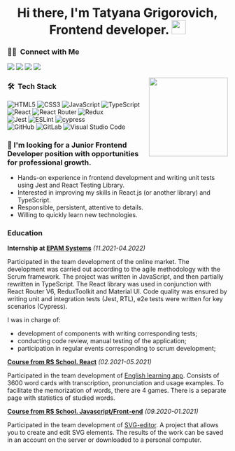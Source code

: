 <h1 align="center">Hi there, I'm Tatyana Grigorovich, Frontend developer.
<img src="https://github.com/blackcater/blackcater/raw/main/images/Hi.gif" height="32"/></h1>

### 🤝🏻 &nbsp;Connect with Me

<p align="left">
<a href="mailto:gtm003@gmail.com"><img src="https://img.shields.io/badge/-gtm003@gmail.com-D14836?style=flat&logo=Gmail&logoColor=white"/></a>
<a href="https://linkedin.com/in/gtm003"><img src="https://img.shields.io/badge/-Tatyana%20Grigorovich-0077B5?style=flat&logo=Linkedin&logoColor=white"/></a>
<a href="https://t.me/gtm003"><img src="https://img.shields.io/badge/-@gtm003-2CA5E0?style=flat&logo=telegram&logoColor=white"/></a>
<a href="https://vk.com/tgrigorovich"><img src="https://img.shields.io/badge/-tgrigorovich-1877F2?style=flat&logo=VK&logoColor=white"/></a>
</p>

<img height="180em" align="right" src="https://github-readme-stats-eight-theta.vercel.app/api/top-langs/?username=gtm003&layout=compact&langs_count=8&theme=swift"/>

### 🛠 &nbsp;Tech Stack
![HTML5](https://img.shields.io/badge/html5-%23E34F26.svg?style=for-the-badge&logo=html5&logoColor=white)
![CSS3](https://img.shields.io/badge/css3-%231572B6.svg?style=for-the-badge&logo=css3&logoColor=white)
![JavaScript](https://img.shields.io/badge/javascript-%23323330.svg?style=for-the-badge&logo=javascript&logoColor=%23F7DF1E)
![TypeScript](https://img.shields.io/badge/typescript-%23007ACC.svg?style=for-the-badge&logo=typescript&logoColor=white)<br/>
![React](https://img.shields.io/badge/react-%2320232a.svg?style=for-the-badge&logo=react&logoColor=%2361DAFB)
![React Router](https://img.shields.io/badge/React_Router-CA4245?style=for-the-badge&logo=react-router&logoColor=white)
![Redux](https://img.shields.io/badge/redux-%23593d88.svg?style=for-the-badge&logo=redux&logoColor=white)<br/>
![Jest](https://img.shields.io/badge/-jest-%23C21325?style=for-the-badge&logo=jest&logoColor=white)
![ESLint](https://img.shields.io/badge/ESLint-4B3263?style=for-the-badge&logo=eslint&logoColor=white)
![cypress](https://img.shields.io/badge/-cypress-%23E5E5E5?style=for-the-badge&logo=cypress&logoColor=058a5e)<br/>
![GitHub](https://img.shields.io/badge/github-%23121011.svg?style=for-the-badge&logo=github&logoColor=white)
![GitLab](https://img.shields.io/badge/gitlab-%23181717.svg?style=for-the-badge&logo=gitlab&logoColor=white)
![Visual Studio Code](https://img.shields.io/badge/Visual%20Studio%20Code-0078d7.svg?style=for-the-badge&logo=visual-studio-code&logoColor=white)


### 🤔&nbsp;I'm looking for a Junior Frontend Developer position with opportunities for professional growth.
* Hands-on experience in frontend development and writing unit tests using Jest and React Testing Library.
* Interested in improving my skills in React.js (or another library) and  TypeScript.
* Responsible, persistent, attentive to details.
* Willing to quickly learn new technologies.

### Education

__Internship at [EPAM Systems](https://github.com/gtm003/rslang/blob/develop/README.md)__ _(11.2021-04.2022)_

Participated in the team development of the online market. The development was carried out according to the agile methodology with the Scrum framework. The project was written in JavaScript, and then partially rewritten in TypeScript. The React library was used in conjunction with React Router V6, ReduxToolkit and Material UI. Code quality was ensured by writing unit and integration tests (Jest, RTL), e2e tests were written for key scenarios (Cypress).

I was in charge of:
* development of components with writing corresponding tests;
* conducting code review, manual testing of the application;
* participation in regular events corresponding to scrum development;

__[Course from RS School. React](https://rs.school/react/)__ _(02.2021-05.2021)_

Participated in the team development of [English learning app](https://github.com/gtm003/rslang/blob/develop/README.md). Consists of 3600 word cards with transcription, pronunciation and usage examples. To facilitate the memorization of words, there are 4 games. There is a separate page with statistics of studied words. 

__[Course from RS School. Javascript/Front-end](https://rs.school/js/)__ _(09.2020-01.2021)_

Participated in the team development of [SVG-editor](https://github.com/gtm003/rsclone/blob/develop/README.md). A project that allows you to create and edit SVG elements. The results of the work can be saved in an account on the server or downloaded to a personal computer.

<!--
[![codewars](https://www.codewars.com/users/gtm003/badges/small)](https://www.codewars.com/users/gtm003)

### 🤝🏻 &nbsp;Connect with Me

<p align="center">
<a href="https://www.adityavsingh.com"><img src="https://img.shields.io/badge/-adityavsingh.com-3423A6?style=flat&logo=Google-Chrome&logoColor=white"/></a>
<a href="https://linkedin.com/in/AVS1508"><img src="https://img.shields.io/badge/-Aditya%20Vikram%20Singh-0077B5?style=flat&logo=Linkedin&logoColor=white"/></a>
<a href="mailto:avsingh@umass.edu"><img src="https://img.shields.io/badge/-avsingh@umass.edu-D14836?style=flat&logo=Gmail&logoColor=white"/></a>
<a href="https://instagram.com/adityavs_"><img src="https://img.shields.io/badge/-@adityavs__-E4405F?style=flat&logo=Instagram&logoColor=white"/></a>
<a href="https://facebook.com/AVS1508"><img src="https://img.shields.io/badge/-@AVS1508-1877F2?style=flat&logo=Facebook&logoColor=white"/></a>
<a href="https://www.pinterest.ca/AVS1508"><img src="https://img.shields.io/badge/-@AVS1508-BD081C?style=flat&logo=Pinterest&logoColor=white"/></a>
<a href="https://www.behance.net/AVS1508"><img src="https://img.shields.io/badge/-@AVS1508-1769FF?style=flat&logo=Behance&logoColor=white"/></a>
</p>

**gtm003/gtm003** is a ✨ _special_ ✨ repository because its `README.md` (this file) appears on your GitHub profile.

Here are some ideas to get you started:

- 🔭 I’m currently working on ...
- 🌱 I’m currently learning ...
- 👯 I’m looking to collaborate on ...
- 🤔 I’m looking for help with ...
- 💬 Ask me about ...
- 📫 How to reach me: ...
- 😄 Pronouns: ...
- ⚡ Fun fact: ...
-->
